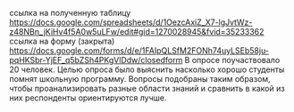 ссылка на полученную таблицу https://docs.google.com/spreadsheets/d/1OezcAxiZ_X7-lgJvtWz-z48NBn_jKiHv4f5A0w5uLFw/edit#gid=1270028945&fvid=35233362
ссылка на форму (закрыта) https://docs.google.com/forms/d/e/1FAIpQLSfM2FONh74uyLSEb58ju-pqHKSbr-YjEF_q5bZSh4PKgVlDdw/closedform
В опросе поучаствовало 20 человек. Целью опроса было выяснить насколько хорошо студенты помнят школьную программу. Вопросы подобраны таким образом, чтобы проанализировать разные области знаний и сравнить в какой из них респонденты ориентируются лучше. 
